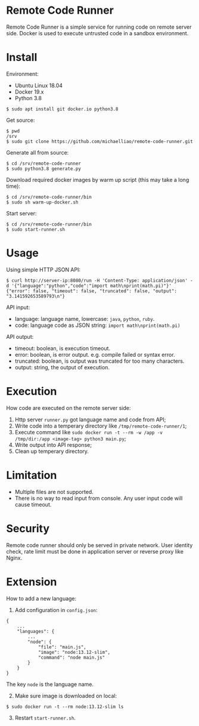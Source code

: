 # Remote Code Runner

Remote Code Runner is a simple service for running code on remote server side. Docker is used to execute untrusted code in a sandbox environment.

# Install

Environment:

- Ubuntu Linux 18.04
- Docker 19.x
- Python 3.8

```
$ sudo apt install git docker.io python3.8
```

Get source:

```
$ pwd
/srv
$ sudo git clone https://github.com/michaelliao/remote-code-runner.git
```

Generate all from source:

```
$ cd /srv/remote-code-runner
$ sudo python3.8 generate.py
```

Download required docker images by warm up script (this may take a long time):

```
$ cd /srv/remote-code-runner/bin
$ sudo sh warm-up-docker.sh
```

Start server:

```
$ cd /srv/remote-code-runner/bin
$ sudo start-runner.sh
```

# Usage

Using simple HTTP JSON API:

```
$ curl http://server-ip:8080/run -H 'Content-Type: application/json' -d '{"language":"python","code":"import math\nprint(math.pi)"}'
{"error": false, "timeout": false, "truncated": false, "output": "3.141592653589793\n"}
```

API input:

- language: language name, lowercase: `java`, `python`, `ruby`.
- code: language code as JSON string: `import math\nprint(math.pi)`

API output:

- timeout: boolean, is execution timeout.
- error: boolean, is error output. e.g. compile failed or syntax error.
- truncated: boolean, is output was truncated for too many characters.
- output: string, the output of execution.

# Execution

How code are executed on the remote server side:

1. Http server `runner.py` got language name and code from API;
2. Write code into a temperary directory like `/tmp/remote-code-runner/1`;
3. Execute command like `sudo docker run -t --rm -w /app -v /tmp/dir:/app <image-tag> python3 main.py`;
4. Write output into API response;
5. Clean up temperary directory.

# Limitation

- Multiple files are not supported.
- There is no way to read input from console. Any user input code will cause timeout.

# Security

Remote code runner should only be served in private network. User identity check, rate limit must be done in application server or reverse proxy like Nginx.

# Extension

How to add a new language:

1. Add configuration in `config.json`:

```
{
    ...
    "languages": {
        ...
        "node": {
            "file": "main.js",
            "image": "node:13.12-slim",
            "command": "node main.js"
        }
    }
}
```

The key `node` is the language name.

2. Make sure image is downloaded on local:

```
$ sudo docker run -t --rm node:13.12-slim ls
```

3. Restart `start-runner.sh`.
